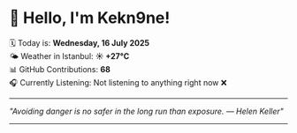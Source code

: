 # 👋 Hello, I'm Kekn9ne!

🗓️ Today is: **Wednesday, 16 July 2025**  
🌤️ Weather in Istanbul: **☀️   +27°C**  
📊 GitHub Contributions: **68**  
🎧 Currently Listening: Not listening to anything right now ❌

---

_"Avoiding danger is no safer in the long run than exposure. — *Helen Keller*"_

---
